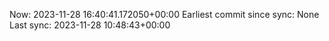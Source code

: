 Now: 2023-11-28 16:40:41.172050+00:00 Earliest commit since sync: None Last sync: 2023-11-28 10:48:43+00:00
